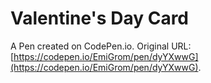 # Valentine's Day Card

A Pen created on CodePen.io. Original URL: [https://codepen.io/EmiGrom/pen/dyYXwwG](https://codepen.io/EmiGrom/pen/dyYXwwG).


